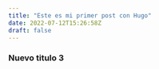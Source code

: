 ```yaml
---
title: "Este es mi primer post con Hugo"
date: 2022-07-12T15:26:58Z
draft: false
---
```


### Nuevo titulo 3

